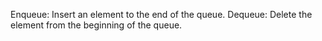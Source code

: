 Enqueue: Insert an element to the end of the queue.
Dequeue: Delete the element from the beginning of the queue.
